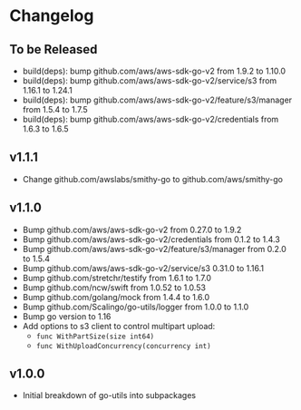 # Changelog

## To be Released

* build(deps): bump github.com/aws/aws-sdk-go-v2 from 1.9.2 to 1.10.0
* build(deps): bump github.com/aws/aws-sdk-go-v2/service/s3 from 1.16.1 to 1.24.1
* build(deps): bump github.com/aws/aws-sdk-go-v2/feature/s3/manager from 1.5.4 to 1.7.5
* build(deps): bump github.com/aws/aws-sdk-go-v2/credentials from 1.6.3 to 1.6.5

## v1.1.1

* Change github.com/awslabs/smithy-go to github.com/aws/smithy-go

## v1.1.0

* Bump github.com/aws/aws-sdk-go-v2 from 0.27.0 to 1.9.2
* Bump github.com/aws/aws-sdk-go-v2/credentials from 0.1.2 to 1.4.3
* Bump github.com/aws/aws-sdk-go-v2/feature/s3/manager from 0.2.0 to 1.5.4
* Bump github.com/aws/aws-sdk-go-v2/service/s3 0.31.0 to 1.16.1
* Bump github.com/stretchr/testify from 1.6.1 to 1.7.0
* Bump github.com/ncw/swift from 1.0.52 to 1.0.53
* Bump github.com/golang/mock from 1.4.4 to 1.6.0
* Bump github.com/Scalingo/go-utils/logger from 1.0.0 to 1.1.0
* Bump go version to 1.16
* Add options to s3 client to control multipart upload:
	* `func WithPartSize(size int64)`
	* `func WithUploadConcurrency(concurrency int)`

## v1.0.0

* Initial breakdown of go-utils into subpackages
